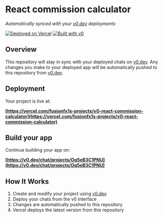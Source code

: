 # React commission calculator

*Automatically synced with your [v0.dev](https://v0.dev) deployments*

[![Deployed on Vercel](https://img.shields.io/badge/Deployed%20on-Vercel-black?style=for-the-badge&logo=vercel)](https://vercel.com/fusionfx1s-projects/v0-react-commission-calculator)
[![Built with v0](https://img.shields.io/badge/Built%20with-v0.dev-black?style=for-the-badge)](https://v0.dev/chat/projects/Oq5eB3C1PNU)

## Overview

This repository will stay in sync with your deployed chats on [v0.dev](https://v0.dev).
Any changes you make to your deployed app will be automatically pushed to this repository from [v0.dev](https://v0.dev).

## Deployment

Your project is live at:

**[https://vercel.com/fusionfx1s-projects/v0-react-commission-calculator](https://vercel.com/fusionfx1s-projects/v0-react-commission-calculator)**

## Build your app

Continue building your app on:

**[https://v0.dev/chat/projects/Oq5eB3C1PNU](https://v0.dev/chat/projects/Oq5eB3C1PNU)**

## How It Works

1. Create and modify your project using [v0.dev](https://v0.dev)
2. Deploy your chats from the v0 interface
3. Changes are automatically pushed to this repository
4. Vercel deploys the latest version from this repository
